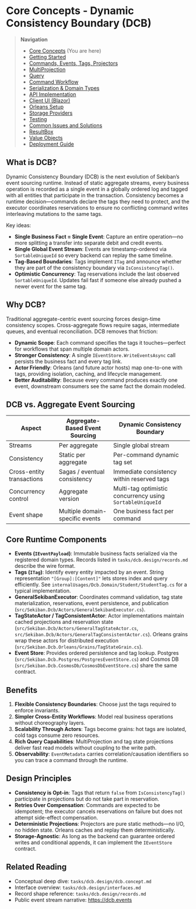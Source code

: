 # Core Concepts - Dynamic Consistency Boundary (DCB)

> **Navigation**
> - [Core Concepts](01_core_concepts.md) (You are here)
> - [Getting Started](02_getting_started.md)
> - [Commands, Events, Tags, Projectors](03_aggregate_command_events.md)
> - [MultiProjection](04_multiple_aggregate_projector.md)
> - [Query](05_query.md)
> - [Command Workflow](06_workflow.md)
> - [Serialization & Domain Types](07_json_orleans_serialization.md)
> - [API Implementation](08_api_implementation.md)
> - [Client UI (Blazor)](09_client_api_blazor.md)
> - [Orleans Setup](10_orleans_setup.md)
> - [Storage Providers](11_dapr_setup.md)
> - [Testing](12_unit_testing.md)
> - [Common Issues and Solutions](13_common_issues.md)
> - [ResultBox](14_result_box.md)
> - [Value Objects](15_value_object.md)
> - [Deployment Guide](16_deployment.md)

## What is DCB?

Dynamic Consistency Boundary (DCB) is the next evolution of Sekiban’s event sourcing runtime. Instead of static
aggregate streams, every business operation is recorded as a single event in a globally ordered log and tagged with all
entities that participate in the transaction. Consistency becomes a runtime decision—commands declare the tags they
need to protect, and the executor coordinates reservations to ensure no conflicting command writes interleaving
mutations to the same tags.

Key ideas:

- **Single Business Fact = Single Event**: Capture an entire operation—no more splitting a transfer into separate debit
  and credit events.
- **Single Global Event Stream**: Events are timestamp-ordered via `SortableUniqueId` so every backend can replay the same
  timeline.
- **Tag-Based Boundaries**: Tags implement `ITag` and announce whether they are part of the consistency boundary via
  `IsConsistencyTag()`.
- **Optimistic Concurrency**: Tag reservations include the last observed `SortableUniqueId`. Updates fail fast if someone
  else already pushed a newer event for the same tag.

## Why DCB?

Traditional aggregate-centric event sourcing forces design-time consistency scopes. Cross-aggregate flows require sagas,
intermediate queues, and eventual reconciliation. DCB removes that friction:

- **Dynamic Scope**: Each command specifies the tags it touches—perfect for workflows that span multiple domain actors.
- **Stronger Consistency**: A single `IEventStore.WriteEventsAsync` call persists the business fact and every tag link.
- **Actor Friendly**: Orleans (and future actor hosts) map one-to-one with tags, providing isolation, caching, and
  lifecycle management.
- **Better Auditability**: Because every command produces exactly one event, downstream consumers see the same fact the
  domain modeled.

## DCB vs. Aggregate Event Sourcing

| Aspect | Aggregate-Based Event Sourcing | Dynamic Consistency Boundary |
| --- | --- | --- |
| Streams | Per aggregate | Single global stream |
| Consistency | Static per aggregate | Per-command dynamic tag set |
| Cross-entity transactions | Sagas / eventual consistency | Immediate consistency within reserved tags |
| Concurrency control | Aggregate version | Multi-tag optimistic concurrency using `SortableUniqueId` |
| Event shape | Multiple domain-specific events | One business fact per command |

## Core Runtime Components

- **Events (`IEventPayload`)**: Immutable business facts serialized via the registered domain types. Records listed in
  `tasks/dcb.design/records.md` describe the wire format.
- **Tags (`ITag`)**: Identify every entity impacted by an event. String representation `"[Group]:[Content]"` lets stores
  index and query efficiently. See `internalUsages/Dcb.Domain/Student/StudentTag.cs` for a typical implementation.
- **GeneralSekibanExecutor**: Coordinates command validation, tag state materialization, reservations, event persistence,
  and publication (`src/Sekiban.Dcb/Actors/GeneralSekibanExecutor.cs`).
- **TagStateActor / TagConsistentActor**: Actor implementations maintain cached projections and reservation state
  (`src/Sekiban.Dcb/Actors/GeneralTagStateActor.cs`, `src/Sekiban.Dcb/Actors/GeneralTagConsistentActor.cs`). Orleans
  grains wrap these actors for distributed execution (`src/Sekiban.Dcb.Orleans/Grains/TagStateGrain.cs`).
- **Event Store**: Provides ordered persistence and tag lookup. Postgres (`src/Sekiban.Dcb.Postgres/PostgresEventStore.cs`)
  and Cosmos DB (`src/Sekiban.Dcb.CosmosDb/CosmosDbEventStore.cs`) share the same contract.

## Benefits

1. **Flexible Consistency Boundaries**: Choose just the tags required to enforce invariants.
2. **Simpler Cross-Entity Workflows**: Model real business operations without choreography layers.
3. **Scalability Through Actors**: Tags become grains: hot tags are isolated, cold tags consume zero resources.
4. **Rich Query Capabilities**: MultiProjection and tag state projections deliver fast read models without coupling to the
   write path.
5. **Observability**: `EventMetadata` carries correlation/causation identifiers so you can trace a command through the
   runtime.

## Design Principles

- **Consistency is Opt-in**: Tags that return `false` from `IsConsistencyTag()` participate in projections but do not
  take part in reservation.
- **Retries Over Compensation**: Commands are expected to be idempotent; the executor cancels reservations on failure but
  does not attempt side-effect compensation.
- **Deterministic Projections**: Projectors are pure static methods—no I/O, no hidden state. Orleans caches and replay
  them deterministically.
- **Storage-Agnostic**: As long as the backend can guarantee ordered writes and conditional appends, it can implement the
  `IEventStore` contract.

## Related Reading

- Conceptual deep dive: `tasks/dcb.design/dcb.concept.md`
- Interface overview: `tasks/dcb.design/interfaces.md`
- Record shape reference: `tasks/dcb.design/records.md`
- Public event stream narrative: <https://dcb.events>
